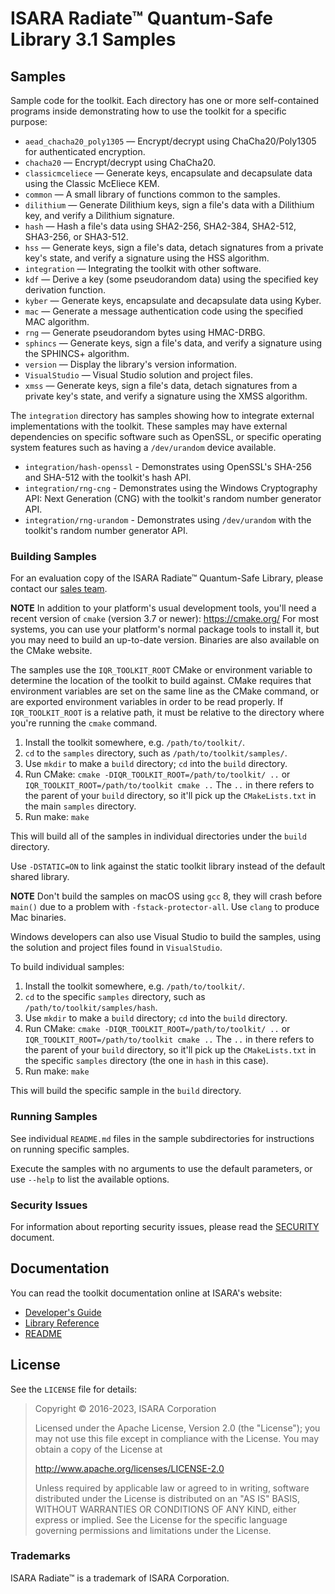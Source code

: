 # ISARA Radiate™ Quantum-Safe Library 3.1 Samples

## Samples

Sample code for the toolkit. Each directory has one or more self-contained
programs inside demonstrating how to use the toolkit for a specific purpose:

* `aead_chacha20_poly1305` &mdash; Encrypt/decrypt using ChaCha20/Poly1305 for
  authenticated encryption.
* `chacha20` &mdash; Encrypt/decrypt using ChaCha20.
* `classicmceliece` &mdash; Generate keys, encapsulate and decapsulate data
  using the Classic McEliece KEM.
* `common` &mdash; A small library of functions common to the samples.
* `dilithium` &mdash; Generate Dilithium keys, sign a file's data with a
  Dilithium key, and verify a Dilithium signature.
* `hash` &mdash; Hash a file's data using SHA2-256, SHA2-384, SHA2-512,
  SHA3-256, or SHA3-512.
* `hss` &mdash; Generate keys, sign a file's data, detach signatures from a
  private key's state, and verify a signature using the HSS algorithm.
* `integration` &mdash; Integrating the toolkit with other software.
* `kdf` &mdash; Derive a key (some pseudorandom data) using the specified key
  derivation function.
* `kyber` &mdash; Generate keys, encapsulate and decapsulate data using
  Kyber.
* `mac` &mdash; Generate a message authentication code using the specified MAC
  algorithm.
* `rng` &mdash; Generate pseudorandom bytes using HMAC-DRBG.
* `sphincs` &mdash; Generate keys, sign a file's data, and verify a signature
  using the SPHINCS+ algorithm.
* `version` &mdash; Display the library's version information.
* `VisualStudio` &mdash; Visual Studio solution and project files.
* `xmss` &mdash; Generate keys, sign a file's data, detach signatures from a
  private key's state, and verify a signature using the XMSS algorithm.

The `integration` directory has samples showing how to integrate external
implementations with the toolkit. These samples may have external dependencies
on specific software such as OpenSSL, or specific operating system features such
as having a `/dev/urandom` device available.

* `integration/hash-openssl` - Demonstrates using OpenSSL's SHA-256 and SHA-512
  with the toolkit's hash API.
* `integration/rng-cng` - Demonstrates using the Windows Cryptography API:
  Next Generation (CNG) with the toolkit's random number generator API.
* `integration/rng-urandom` - Demonstrates using `/dev/urandom` with the
  toolkit's random number generator API.

### Building Samples

For an evaluation copy of the ISARA Radiate™ Quantum-Safe Library, please
contact our [sales team](mailto:sales@isara.com?subject=Radiate%20evaluation).

**NOTE**
In addition to your platform's usual development tools, you'll need a recent
version of `cmake` (version 3.7 or newer): https://cmake.org/ For most systems,
you can use your platform's normal package tools to install it, but you may
need to build an up-to-date version. Binaries are also available on the CMake
website.

The samples use the `IQR_TOOLKIT_ROOT` CMake or environment variable to
determine the location of the toolkit to build against. CMake requires that
environment variables are set on the same line as the CMake command, or are
exported environment variables in order to be read properly. If
`IQR_TOOLKIT_ROOT` is a relative path, it must be relative to the directory
where you're running the `cmake` command.

1. Install the toolkit somewhere, e.g. `/path/to/toolkit/`.
2. `cd` to the `samples` directory, such as `/path/to/toolkit/samples/`.
3. Use `mkdir` to make a `build` directory; `cd` into the `build` directory.
4. Run CMake: `cmake -DIQR_TOOLKIT_ROOT=/path/to/toolkit/ ..` or
   `IQR_TOOLKIT_ROOT=/path/to/toolkit cmake ..` The `..` in there refers to
   the parent of your `build` directory, so it'll pick up the `CMakeLists.txt`
   in the main `samples` directory.
5. Run make: `make`

This will build all of the samples in individual directories under the `build`
directory.

Use `-DSTATIC=ON` to link against the static toolkit library instead of the
default shared library.

**NOTE**
Don't build the samples on macOS using `gcc` 8, they will crash before `main()`
due to a problem with `-fstack-protector-all`. Use `clang` to produce Mac
binaries.

Windows developers can also use Visual Studio to build the samples, using the
solution and project files found in `VisualStudio`.

To build individual samples:

1. Install the toolkit somewhere, e.g. `/path/to/toolkit/`.
2. `cd` to the specific `samples` directory, such as
   `/path/to/toolkit/samples/hash`.
3. Use `mkdir` to make a `build` directory; `cd` into the `build` directory.
4. Run CMake: `cmake -DIQR_TOOLKIT_ROOT=/path/to/toolkit/ ..` or
   `IQR_TOOLKIT_ROOT=/path/to/toolkit cmake ..` The `..` in there refers to
   the parent of your `build` directory, so it'll pick up the `CMakeLists.txt`
   in the specific `samples` directory (the one in `hash` in this case).
5. Run make: `make`

This will build the specific sample in the `build` directory.

### Running Samples

See individual `README.md` files in the sample subdirectories for instructions
on running specific samples.

Execute the samples with no arguments to use the default parameters, or use
`--help` to list the available options.

### Security Issues

For information about reporting security issues, please read the
[SECURITY](https://github.com/isaracorp/Toolkit-Samples/blob/master/SECURITY.md)
document.

## Documentation

You can read the toolkit documentation online at ISARA's website:

* [Developer's Guide](https://www.isara.com/toolkit/3.1/doc/guide/guide.html)
* [Library Reference](https://www.isara.com/toolkit/3.1/doc/library/index.html)
* [README](https://www.isara.com/toolkit/3.1/README.html)

## License

See the `LICENSE` file for details:

> Copyright © 2016-2023, ISARA Corporation
>
> Licensed under the Apache License, Version 2.0 (the "License");
> you may not use this file except in compliance with the License.
> You may obtain a copy of the License at
>
> http://www.apache.org/licenses/LICENSE-2.0
>
> Unless required by applicable law or agreed to in writing, software
> distributed under the License is distributed on an "AS IS" BASIS,
> WITHOUT WARRANTIES OR CONDITIONS OF ANY KIND, either express or implied.
> See the License for the specific language governing permissions and
> limitations under the License.

### Trademarks

ISARA Radiate™ is a trademark of ISARA Corporation.
